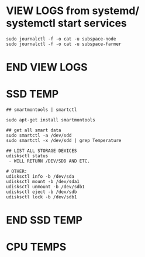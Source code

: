 
# VIEW LOGS from systemd/ systemctl start services
    sudo journalctl -f -o cat -u subspace-node
    sudo journalctl -f -o cat -u subspace-farmer

# END VIEW LOGS

# SSD TEMP
    ## smartmontools | smartctl

    sudo apt-get install smartmontools

    ## get all smart data 
    sudo smartctl -a /dev/sdd
    sudo smartctl -x /dev/sdd | grep Temperature

    ## LIST ALL STORAGE DEVICES
    udisksctl status
     - WILL RETURN /DEV/SDD AND ETC.

    # OTHER:
    udisksctl info -b /dev/sda
    udisksctl mount -b /dev/sda1
    udisksctl unmount -b /dev/sdb1
    udisksctl eject -b /dev/sdb
    udisksctl lock -b /dev/sdb1

# END SSD TEMP

# CPU TEMPS

